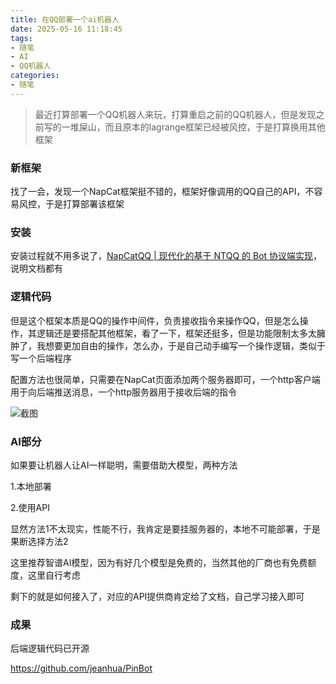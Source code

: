 ```yaml
---
title: 在QQ部署一个ai机器人
date: 2025-05-16 11:18:45
tags:
- 随笔
- AI
- QQ机器人
categories:
- 随笔
---
```


> 最近打算部署一个QQ机器人来玩，打算重启之前的QQ机器人，但是发现之前写的一堆屎山，而且原本的lagrange框架已经被风控，于是打算换用其他框架

### 新框架

找了一会，发现一个NapCat框架挺不错的，框架好像调用的QQ自己的API，不容易风控，于是打算部署该框架

### 安装

安装过程就不用多说了，[NapCatQQ | 现代化的基于 NTQQ 的 Bot 协议端实现](https://napcat.napneko.icu/)，说明文档都有

### 逻辑代码

但是这个框架本质是QQ的操作中间件，负责接收指令来操作QQ，但是怎么操作，其逻辑还是要搭配其他框架，看了一下，框架还挺多，但是功能限制太多太臃肿了，我想要更加自由的操作，怎么办，于是自己动手编写一个操作逻辑，类似于写一个后端程序

配置方法也很简单，只需要在NapCat页面添加两个服务器即可，一个http客户端用于向后端推送消息，一个http服务器用于接收后端的指令

![截图](/image/QQbot/1.png)

### AI部分

如果要让机器人让AI一样聪明，需要借助大模型，两种方法

1.本地部署

2.使用API

显然方法1不太现实，性能不行，我肯定是要挂服务器的，本地不可能部署，于是果断选择方法2

这里推荐智谱AI模型，因为有好几个模型是免费的，当然其他的厂商也有免费额度，这里自行考虑

剩下的就是如何接入了，对应的API提供商肯定给了文档，自己学习接入即可

### 成果

后端逻辑代码已开源

https://github.com/jeanhua/PinBot
